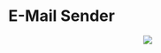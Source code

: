 # E-Mail Sender

<p align="center">
  <img src="https://user-images.githubusercontent.com/44268275/71026336-4e483a00-2109-11ea-9e21-b870af5ec019.png">
</p>
